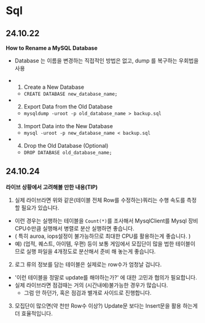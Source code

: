 # Sql

## 24.10.22

**How to Rename a MySQL Database**

- Database 는 이름을 변경하는 직접적인 방법은 없고, dump 를 복구하는 우회법을 사용

- 1. Create a New Database
  - `CREATE DATABASE new_database_name;`
- 2. Export Data from the Old Database
  - `mysqldump -uroot -p old_database_name > backup.sql`
- 3. Import Data into the New Database
  - `mysql -uroot -p new_database_name < backup.sql`
- 4. Drop the Old Database (Optional)
  - `DROP DATABASE old_database_name;`

## 24.10.24

**라이브 상황에서 고려해볼 만한 내용(TIP)**

1. 실제 라이브라면 위와 같은(테이블 전체 Row를 수정하는)쿼리는 수행 속도를 측정할 필요가 있습니다.
  - 이런 경우는 실행하는 테이블을 `Count(*)`를 조사해서 MysqlClient를 Mysql 장비 CPU수만큼 실행해서 병렬로 분산 실행하면 좋습니다.
  - ( 특히 auroa, iops설정이 불가능하므로 최대한 CPU를 활용하는게 좋습니다. ) 
  - 예) (업적, 퀘스트, 아이템, 우편) 등이 보통 게임에서 모집단이 많을 법한 테이블이므로 실행 파일을 4개정도로 분산해서 준비 해 놓는게 좋습니다.
2. 로그 류의 정보를 담는 테이블은 실제로는 row수가 엄청날 겁니다.
  - '이런 테이블을 정말로 update를 해야하는가?' 에 대한 고민과 협의가 필요합니다.
  - 실제 라이브라면 점검때는 거의 (시간내에)불가능한 경우가 많습니다.
    - 그럼 안 하던가, 혹은 점검과 별개로 사이드로 진행합니다. 
3. 모집단이 많으면(약 천만 Row수 이상?) Update문 보다는 Insert문을 활용 하는게 더 효율적입니다.
